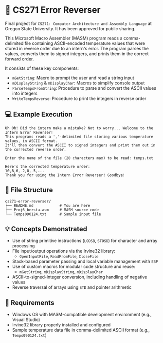 # :arrows_counterclockwise: CS271 Error Reverser

Final project for `CS271: Computer Architecture and Assembly Language` at Oregon State University. It has been approved for public sharing.

This Microsoft Macro Assembler (MASM) program reads a comma-delimited file containing ASCII-encoded temperature values that were stored in reverse order due to an intern's error. The program parses the values, converts them to signed integers, and prints them in the correct forward order.
 
It consists of these key components:

- `mGetString`: Macro to prompt the user and read a string input
- `mDisplayString` & `mDisplayChar`: Macros to simplify console output
- `ParseTempsFromString`: Procedure to parse and convert the ASCII values into integers
- `WriteTempsReverse`: Procedure to print the integers in reverse order

## :computer: Example Execution

```plaintext
Uh Oh! Did the intern make a mistake? Not to worry... Welcome to the Intern Error Reverser!
This programs reads a ','-delimited file storing various temperature values, in ASCII format.
It'll then convert the ASCII to signed integers and print them out in the corrected reverse order.

Enter the name of the file (20 characters max) to be read: temps.txt

Here's the corrected temperature order:
10,8,6,-2,0,-5,...
Thank you for using the Intern Error Reverser! Goodbye!
```

## :open_file_folder: File Structure
```
cs271-error-reverser/
├── README.md            # You are here
├── Proj6_bersta.asm     # MASM source code
└── Temps090124.txt      # Sample input file
```

## :bulb: Concepts Demonstrated

- Use of string primitive instructions (`LODSB`, `STOSD`) for character and array processing
- File input/output operations via the Irvine32 library:
  - `OpenInputFile`, `ReadFromFile`, `CloseFile`
- Stack-based parameter passing and local variable management with `EBP`
- Use of custom macros for modular code structure and reuse:
  - `mGetString`, `mDisplayString`, `mDisplayChar`
- ASCII-to-signed-integer conversion, including handling of negative values
- Reverse traversal of arrays using `STD` and pointer arithmetic

## :paperclip: Requirements

- Windows OS with MASM-compatible development environment (e.g., Visual Studio)
- Irvine32 library properly installed and configured
- Sample temperature data file in comma-delimited ASCII format (e.g., `Temps090124.txt`)

